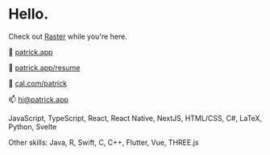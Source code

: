 # Hello.

Check out [Raster](https://raster.app) while you're here.

👤 [patrick.app](https://patrick.app)

📄 [patrick.app/resume](https://patrick.app/resume)

📅 [cal.com/patrick](https://cal.com/patrick)

📫 [hi@patrick.app](mailto:hi@patrick.app)

JavaScript, TypeScript, React, React Native, NextJS, HTML/CSS, C#, LaTeX, Python, Svelte

Other skills: Java, R, Swift, C, C++, Flutter, Vue, THREE.js
